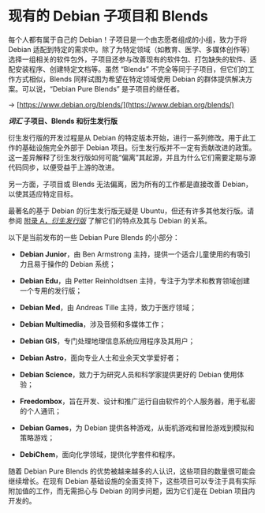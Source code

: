 # 现有的 Debian 子项目和 Blends

每个人都有属于自己的 Debian！子项目是一个由志愿者组成的小组，致力于将 Debian 适配到特定的需求中。除了为特定领域（如教育、医学、多媒体创作等）选择一组相关的软件包外，子项目还参与改善现有的软件包、打包缺失的软件、适配安装程序、创建特定文档等。虽然 “Blends” 不完全等同于子项目，但它们的工作方式相似，Blends 同样试图为希望在特定领域使用 Debian 的群体提供解决方案。可以说，“Debian Pure Blends” 是子项目的继任者。

→ [https://www.debian.org/blends/](https://www.debian.org/blends/)

**_词汇_ 子项目、Blends 和衍生发行版**

衍生发行版的开发过程是从 Debian 的特定版本开始，进行一系列修改。用于此工作的基础设施完全外部于 Debian 项目。衍生发行版并不一定有贡献改进的政策。这一差异解释了衍生发行版如何可能“偏离”其起源，并且为什么它们需要定期与源代码同步，以便受益于上游的改进。

另一方面，子项目或 Blends 无法偏离，因为所有的工作都是直接改善 Debian，以使其适应特定目标。

最著名的基于 Debian 的衍生发行版无疑是 Ubuntu，但还有许多其他发行版。请参阅 [附录 A，_衍生发行版_](https://www.debian.org/doc/manuals/debian-handbook/sect.debian-internals.en.htmlderivative-distributions.en.html) 了解它们的特点及其与 Debian 的关系。

以下是当前发布的一些 Debian Pure Blends 的小部分：

-   **Debian Junior**，由 Ben Armstrong 主持，提供一个适合儿童使用的有吸引力且易于操作的 Debian 系统；
    
-   **Debian Edu**，由 Petter Reinholdtsen 主持，专注于为学术和教育领域创建一个专用的发行版；
    
-   **Debian Med**，由 Andreas Tille 主持，致力于医疗领域；
    
-   **Debian Multimedia**，涉及音频和多媒体工作；
    
-   **Debian GIS**，专门处理地理信息系统应用程序及其用户；
    
-   **Debian Astro**，面向专业人士和业余天文学爱好者；
    
-   **Debian Science**，致力于为研究人员和科学家提供更好的 Debian 使用体验；
    
-   **Freedombox**，旨在开发、设计和推广运行自由软件的个人服务器，用于私密的个人通讯；
    
-   **Debian Games**，为 Debian 提供各种游戏，从街机游戏和冒险游戏到模拟和策略游戏；
    
-   **DebiChem**，面向化学领域，提供化学套件和程序。

随着 Debian Pure Blends 的优势被越来越多的人认识，这些项目的数量很可能会继续增长。在现有 Debian 基础设施的全面支持下，这些项目可以专注于具有实际附加值的工作，而无需担心与 Debian 的同步问题，因为它们是在 Debian 项目内开发的。